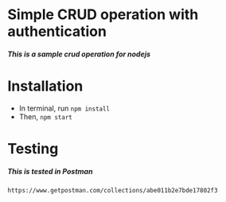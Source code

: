 # Simple CRUD operation with authentication
##### This is a sample crud operation for nodejs

# Installation
* In terminal, run `npm install`
* Then, `npm start`

# Testing
##### This is tested in Postman
`https://www.getpostman.com/collections/abe011b2e7bde17802f3`
